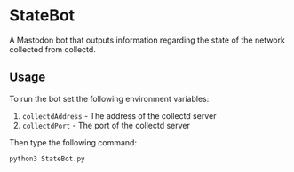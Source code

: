 StateBot
========

A Mastodon bot that outputs information regarding the state of the network collected from collectd.

## Usage

To run the bot set the following environment variables:

1.  `collectdAddress` - The address of the collectd server
2.  `collectdPort` - The port of the collectd server

Then type the following command:

````
python3 StateBot.py
````